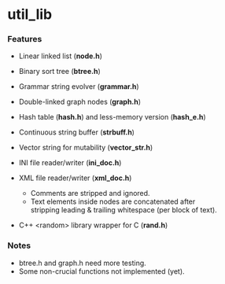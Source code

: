 
# util_lib



### Features
- Linear linked list (**node.h**)
- Binary sort tree (**btree.h**)
- Grammar string evolver (**grammar.h**)
- Double-linked graph nodes (**graph.h**)
- Hash table (**hash.h**) and less-memory version (**hash_e.h**)
- Continuous string buffer (**strbuff.h**)
- Vector string for mutability (**vector_str.h**)

- INI file reader/writer (**ini_doc.h**)
- XML file reader/writer (**xml_doc.h**)
	- Comments are stripped and ignored.
	- Text elements inside nodes are concatenated after  
	stripping leading & trailing whitespace (per block of text).

- C++ &lt;random&gt; library wrapper for C (**rand.h**)

### Notes
- btree.h and graph.h need more testing.
- Some non-crucial functions not implemented (yet).

